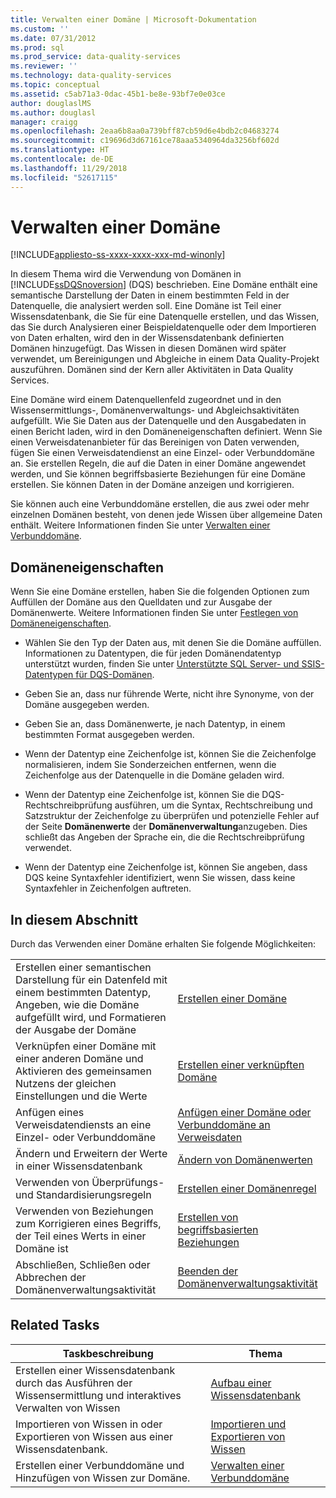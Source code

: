 ```yaml
---
title: Verwalten einer Domäne | Microsoft-Dokumentation
ms.custom: ''
ms.date: 07/31/2012
ms.prod: sql
ms.prod_service: data-quality-services
ms.reviewer: ''
ms.technology: data-quality-services
ms.topic: conceptual
ms.assetid: c5ab71a3-0dac-45b1-be8e-93bf7e0e03ce
author: douglaslMS
ms.author: douglasl
manager: craigg
ms.openlocfilehash: 2eaa6b8aa0a739bff87cb59d6e4bdb2c04683274
ms.sourcegitcommit: c19696d3d67161ce78aaa5340964da3256bf602d
ms.translationtype: HT
ms.contentlocale: de-DE
ms.lasthandoff: 11/29/2018
ms.locfileid: "52617115"
---
```

# <a name="managing-a-domain"></a>Verwalten einer Domäne

[!INCLUDE[appliesto-ss-xxxx-xxxx-xxx-md-winonly](../includes/appliesto-ss-xxxx-xxxx-xxx-md-winonly.md)]

  In diesem Thema wird die Verwendung von Domänen in [!INCLUDE[ssDQSnoversion](../includes/ssdqsnoversion-md.md)] (DQS) beschrieben. Eine Domäne enthält eine semantische Darstellung der Daten in einem bestimmten Feld in der Datenquelle, die analysiert werden soll. Eine Domäne ist Teil einer Wissensdatenbank, die Sie für eine Datenquelle erstellen, und das Wissen, das Sie durch Analysieren einer Beispieldatenquelle oder dem Importieren von Daten erhalten, wird den in der Wissensdatenbank definierten Domänen hinzugefügt. Das Wissen in diesen Domänen wird später verwendet, um Bereinigungen und Abgleiche in einem Data Quality-Projekt auszuführen. Domänen sind der Kern aller Aktivitäten in Data Quality Services.  
  
 Eine Domäne wird einem Datenquellenfeld zugeordnet und in den Wissensermittlungs-, Domänenverwaltungs- und Abgleichsaktivitäten aufgefüllt. Wie Sie Daten aus der Datenquelle und den Ausgabedaten in einen Bericht laden, wird in den Domäneneigenschaften definiert. Wenn Sie einen Verweisdatenanbieter für das Bereinigen von Daten verwenden, fügen Sie einen Verweisdatendienst an eine Einzel- oder Verbunddomäne an. Sie erstellen Regeln, die auf die Daten in einer Domäne angewendet werden, und Sie können begriffsbasierte Beziehungen für eine Domäne erstellen. Sie können Daten in der Domäne anzeigen und korrigieren.  
  
 Sie können auch eine Verbunddomäne erstellen, die aus zwei oder mehr einzelnen Domänen besteht, von denen jede Wissen über allgemeine Daten enthält. Weitere Informationen finden Sie unter [Verwalten einer Verbunddomäne](../data-quality-services/managing-a-composite-domain.md).  
  
## <a name="domain-properties"></a>Domäneneigenschaften  
 Wenn Sie eine Domäne erstellen, haben Sie die folgenden Optionen zum Auffüllen der Domäne aus den Quelldaten und zur Ausgabe der Domänenwerte. Weitere Informationen finden Sie unter [Festlegen von Domäneneigenschaften](../data-quality-services/set-domain-properties.md).  
  
-   Wählen Sie den Typ der Daten aus, mit denen Sie die Domäne auffüllen. Informationen zu Datentypen, die für jeden Domänendatentyp unterstützt wurden, finden Sie unter [Unterstützte SQL Server- und SSIS-Datentypen für DQS-Domänen](../data-quality-services/supported-sql-server-and-ssis-data-types-for-dqs-domains.md).  
  
-   Geben Sie an, dass nur führende Werte, nicht ihre Synonyme, von der Domäne ausgegeben werden.  
  
-   Geben Sie an, dass Domänenwerte, je nach Datentyp, in einem bestimmten Format ausgegeben werden.  
  
-   Wenn der Datentyp eine Zeichenfolge ist, können Sie die Zeichenfolge normalisieren, indem Sie Sonderzeichen entfernen, wenn die Zeichenfolge aus der Datenquelle in die Domäne geladen wird.  
  
-   Wenn der Datentyp eine Zeichenfolge ist, können Sie die DQS-Rechtschreibprüfung ausführen, um die Syntax, Rechtschreibung und Satzstruktur der Zeichenfolge zu überprüfen und potenzielle Fehler auf der Seite **Domänenwerte** der **Domänenverwaltung**anzugeben. Dies schließt das Angeben der Sprache ein, die die Rechtschreibprüfung verwendet.  
  
-   Wenn der Datentyp eine Zeichenfolge ist, können Sie angeben, dass DQS keine Syntaxfehler identifiziert, wenn Sie wissen, dass keine Syntaxfehler in Zeichenfolgen auftreten.  
  
## <a name="in-this-section"></a>In diesem Abschnitt  
 Durch das Verwenden einer Domäne erhalten Sie folgende Möglichkeiten:  
  
|||  
|-|-|  
|Erstellen einer semantischen Darstellung für ein Datenfeld mit einem bestimmten Datentyp, Angeben, wie die Domäne aufgefüllt wird, und Formatieren der Ausgabe der Domäne|[Erstellen einer Domäne](../data-quality-services/create-a-domain.md)|  
|Verknüpfen einer Domäne mit einer anderen Domäne und Aktivieren des gemeinsamen Nutzens der gleichen Einstellungen und die Werte|[Erstellen einer verknüpften Domäne](../data-quality-services/create-a-linked-domain.md)|  
|Anfügen eines Verweisdatendiensts an eine Einzel- oder Verbunddomäne|[Anfügen einer Domäne oder Verbunddomäne an Verweisdaten](../data-quality-services/attach-domain-or-composite-domain-to-reference-data.md)|  
|Ändern und Erweitern der Werte in einer Wissensdatenbank|[Ändern von Domänenwerten](../data-quality-services/change-domain-values.md)|  
|Verwenden von Überprüfungs- und Standardisierungsregeln|[Erstellen einer Domänenregel](../data-quality-services/create-a-domain-rule.md)|  
|Verwenden von Beziehungen zum Korrigieren eines Begriffs, der Teil eines Werts in einer Domäne ist|[Erstellen von begriffsbasierten Beziehungen](../data-quality-services/create-term-based-relations.md)|  
|Abschließen, Schließen oder Abbrechen der Domänenverwaltungsaktivität|[Beenden der Domänenverwaltungsaktivität](https://msdn.microsoft.com/library/ab6505ad-3090-453b-bb01-58435e7fa7c0)|  
  
## <a name="related-tasks"></a>Related Tasks  
  
|Taskbeschreibung|Thema|  
|----------------------|-----------|  
|Erstellen einer Wissensdatenbank durch das Ausführen der Wissensermittlung und interaktives Verwalten von Wissen|[Aufbau einer Wissensdatenbank](../data-quality-services/building-a-knowledge-base.md)|  
|Importieren von Wissen in oder Exportieren von Wissen aus einer Wissensdatenbank.|[Importieren und Exportieren von Wissen](../data-quality-services/importing-and-exporting-knowledge.md)|  
|Erstellen einer Verbunddomäne und Hinzufügen von Wissen zur Domäne.|[Verwalten einer Verbunddomäne](../data-quality-services/managing-a-composite-domain.md)|  
  
  
